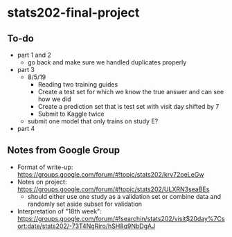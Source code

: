 # stats202-final-project

## To-do
- part 1 and 2
  - go back and make sure we handled duplicates properly
- part 3
  - 8/5/19
    - Reading two training guides
    - Create a test set for which we know the true answer and can see how we did
    - Create a prediction set that is test set with visit day shifted by 7
    - Submit to Kaggle twice
  - submit one model that only trains on study E?
- part 4

## Notes from Google Group
- Format of write-up: https://groups.google.com/forum/#!topic/stats202/krv72oeLeGw
- Notes on project: https://groups.google.com/forum/#!topic/stats202/ULXRN3seaBEs
  - should either use one study as a validation set or combine data and randomly set aside subset for validation
- Interpretation of "18th week": https://groups.google.com/forum/#!searchin/stats202/visit$20day%7Csort:date/stats202/-73T4NgRiro/hSH8q9NbDgAJ
